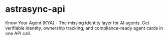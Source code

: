 # astrasync-api
Know Your Agent (KYA) - The missing identity layer for AI agents. Get verifiable identity, ownership tracking, and compliance-ready agent cards in one API call.
